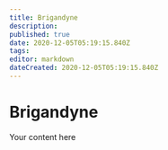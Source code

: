 ```yaml
---
title: Brigandyne
description: 
published: true
date: 2020-12-05T05:19:15.840Z
tags: 
editor: markdown
dateCreated: 2020-12-05T05:19:15.840Z
---
```


# Brigandyne
Your content here